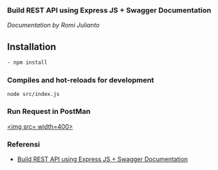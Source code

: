 ### Build REST API using Express JS + Swagger Documentation

_Documentation by Romi Julianto_

## Installation
```bash
- npm install
```

### Compiles and hot-reloads for development
```
node src/index.js
```

### Run Request in PostMan
<a href=/><img src= width=400>
</a>

### Referensi
- [Build REST API using Express JS + Swagger Documentation](https://medium.com/@karthik.skreddy24/building-a-restful-api-with-node-js-express-js-sequelize-orm-and-swagger-for-crud-operations-c294cd9f988)